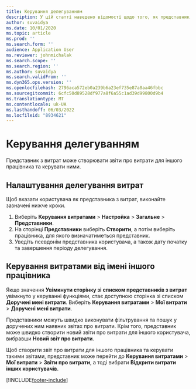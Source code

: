 ```yaml
---
title: Керування делегуванням
description: У цій статті наведено відомості щодо того, як представник з витрат може створювати звіти про витрати для іншого працівника та керувати ними.
author: suvaidya
ms.date: 10/01/2020
ms.topic: article
ms.prod: ''
ms.search.form: ''
audience: Application User
ms.reviewer: johnmichalak
ms.search.scope: ''
ms.search.region: ''
ms.author: suvaidya
ms.search.validFrom: ''
ms.dyn365.ops.version: ''
ms.openlocfilehash: 2796aca572eb0a239b6a23ef735e87a8aa46fbbc
ms.sourcegitcommit: 6cfc50d89528df977a8f6a55c1ad39d99800d9b4
ms.translationtype: MT
ms.contentlocale: uk-UA
ms.lasthandoff: 06/03/2022
ms.locfileid: "8934621"
---
```

# <a name="manage-delegation"></a>Керування делегуванням
Представник з витрат може створювати звіти про витрати для іншого працівника та керувати ними.

## <a name="configuring-expense-delegation"></a>Налаштування делегування витрат

Щоб вказати користувача як представника з витрат, виконайте зазначені нижче кроки. 
1. Виберіть **Керування витратами** > **Настройка** > **Загальне** > **Представники**. 
2. На сторінці **Представники** виберіть **Створити**, а потім виберіть працівника, для якого визначатиметься представник. 
3. Уведіть псевдонім представника користувача, а також дату початку та завершення періоду делегування.

## <a name="manage-expenses-on-behalf-of-another-employee"></a>Керування витратами від імені іншого працівника

Якщо значення **Увімкнути сторінку зі списком представників з витрат** увімкнуто у керуванні функціями, стає доступною сторінка зі списком **Доручені мені витрати**. Виберіть **Керування витратами** > **Мої витрати** > **Доручені мені витрати**.

Представники можуть швидко виконувати фільтрування та пошук у доручених ним наявних звітах про витрати. Крім того, представник може швидко створити новий звіти про витрати для іншого користувача, вибравши **Новий звіт про витрати**.

Щоб створити звіт про витрати для іншого працівника та керувати такими звітами, представник може перейти до **Керування витратами** > **Мої витрати** > **Звіти про витрати**, а тоді вибрати **Відкрити витрати інших користувачів**.


[!INCLUDE[footer-include](../includes/footer-banner.md)]